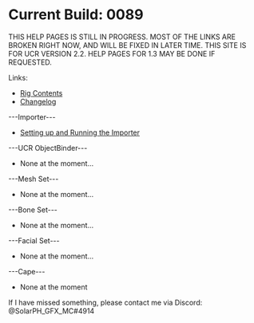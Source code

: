# Current Build: 0089

THIS HELP PAGES IS STILL IN PROGRESS. MOST OF THE LINKS ARE BROKEN RIGHT NOW, AND WILL BE FIXED IN LATER TIME.
THIS SITE IS FOR UCR VERSION 2.2. HELP PAGES FOR 1.3 MAY BE DONE IF REQUESTED.

Links:
- [Rig Contents](ManualPages/rig-contents.md)
- [Changelog](ManualPages/changelog.md)

---Importer---
- [Setting up and Running the Importer](ManualPages/importer-setup.md)

---UCR ObjectBinder---
- None at the moment...

---Mesh Set---
- None at the moment...

---Bone Set---
- None at the moment...

---Facial Set---
- None at the moment...

---Cape---
- None at the moment

If I have missed something, please contact me via Discord: @SolarPH_GFX_MC#4914
